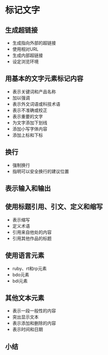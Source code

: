 # 标记文字
## 生成超链接
- 生成指向外部的超链接
- 使用相对URL
- 生成内部超链接
- 设定浏览环境
## 用基本的文字元素标记内容
- 表示关键词和产品名称
- 加以强调
- 表示外文词语或科技术语
- 表示不准确或校正
- 表示重要的文字
- 为文字添加下划线
- 添加小写字体内容
- 添加上标和下标
## 换行
- 强制换行
- 指明可以安全换行的建议位置
## 表示输入和输出
## 使用标题引用、引文、定义和缩写
- 表示缩写
- 定义术语
- 引用来自他处的内容
- 引用其他作品的标题
## 使用语言元素
- ruby、rt和rp元素
- bdo元素
- bdi元素
## 其他文本元素
- 表示一段一般性的内容
- 突出显示文本
- 表示添加和删除的内容
- 表示时间和日期
## 小结